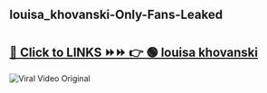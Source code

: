 
 ## louisa_khovanski-Only-Fans-Leaked

# <h2><a href="https://clipsfans.com/louisa_khovanski&ref=git">🔗 Click to LINKS ⏩⏩ 👉 🟢 louisa khovanski </a></h2>

<a href="https://clipsfans.com/louisa_khovanski&ref=git" rel="nofollow" data-target="animated-image.originalLink"><img src="https://i.ibb.co.com/xMMVF88/686577567.gif" alt="Viral Video Original" style="max-width: 100%; display: inline-block;" data-target="animated-image.originalImage"></a>
